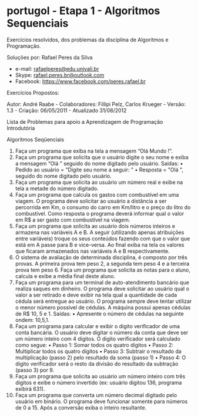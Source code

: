 # portugol - Etapa 1 - Algoritmos Sequenciais
Exercícios resolvidos, dos problemas da disciplina de Algoritmos e Programação.

Soluções por: Rafael Peres da Silva
 * e-mail: rafaelperes@edu.univali.br
 * Skype: rafael.peres.br@outlook.com
 * Facebook: https://www.facebook.com/peres.rafael.br
 

Exercícios Propostos:

Autor: André Raabe - Colaboradores: Fillipi Pelz, Carlos Krueger - Versão: 1.3 - Criação: 06/05/2011 - Atualizado 31/08/2012

Lista de Problemas para apoio a Aprendizagem de Programação Introdutória

Algoritmos Seqüenciais
1. Faça um programa que exiba na tela a mensagem “Olá Mundo !”.
2. Faça um programa que solicita que o usuário digite o seu nome e exiba a mensagem
“Olá ” seguido do nome digitado pelo usuário. Saídas:
• Pedido ao usuário = "Digite seu nome a seguir: "
• Resposta = "Olá ", seguido do nome digitado pelo usuário.
3. Faça um programa que solicita ao usuário um número real e exibe na tela a metade do
número digitado.
4. Faça um programa que calcula os gastos com combustível em uma viagem. O
programa deve solicitar ao usuário a distância a ser percorrida em Km, o consumo do
carro em Km/litro e o preço do litro do combustível. Como resposta o programa
deverá informar qual o valor em R$ a ser gasto com combustível na viagem.
5. Faça um programa que solicita ao usuário dois números inteiros e armazena nas
variáveis A e B. A seguir (utilizando apenas atribuições entre variáveis) troque os seus
conteúdos fazendo com que o valor que está em A passe para B e vice-versa. Ao final
exiba na tela os valores que ficaram armazenados nas variáveis A e B respectivamente.
6. O sistema de avaliação de determinada disciplina, é composto por três provas. A
primeira prova tem peso 2, a segunda tem peso 4 e a terceira prova tem peso 6. Faça
um programa que solicita as notas para o aluno, calcula e exibe a média final deste
aluno.
7. Faça um programa para um terminal de auto-atendimento bancário que realiza saques
em dinheiro. O programa deve solicitar ao usuário qual o valor a ser retirado e deve
exibir na tela qual a quantidade de cada cédula será entregue ao usuário. O programa
sempre deve tentar utilizar o menor número possível de cédulas. A máquina possui
apenas cédulas de R$ 10, 5 e 1. Saídas:
• Apresente o número de cédulas na seguinte ondem: 10,5,1.
8. Faça um programa para calcular e exibir o digito verificador de uma conta bancária. O
usuário deve digitar o número da conta que deve ser um número inteiro com 4 dígitos.
O digito verificador será calculado como segue:
• Passo 1: Somar todos os quatro dígitos
• Passo 2: Multiplicar todos os quatro dígitos
• Passo 3: Subtrair o resultado da multiplicação (passo 2) pelo resultado da
soma (passo 1)
• Passo 4: O digito verificador será o resto da divisão do resultado da subtração
(passo 3) por 9.
9. Faça um programa que solicita ao usuário um número inteiro com três dígitos e exibe
o número invertido (ex: usuário digitou 136, programa exibirá 631).
10. Faça um programa que converta um número decimal digitado pelo usuário em binário.
O programa deve funcionar somente para números de 0 a 15. Após a conversão exiba
o inteiro resultante.
